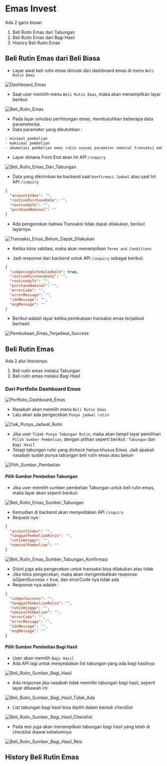 # Emas Invest

Ada 2 garis besar:

1. Beli Rutin Emas dari Tabungan
2. Beli Rutin Emas dari Bagi Hasil
3. History Beli Rutin Emas

## Beli Rutin Emas dari Beli Biasa

- Layar awal beli rutin emas dimulai dari dashboard emas di menu `Beli Rutin Emas`

![Dashboard_Emas](img/dashboard_emas.png)

- Saat user memilih menu `Beli Rutin Emas`, maka akan menampilkan layar berikut:

![Beli_Rutin_Emas](img/beli_rutin_emas.png)

- Pada layar simulasi perhitungan emas, membutuhkan beberapa data parameterize.
- Data parameter yang dibutuhkan :

```bash
- minimal pembelian
- maksimal pembelian
- akumulasi pembelian emas rutin sesuai parameter nominal transaksi maksimal
```

- Layar dimana Front End akan hit API `/inquiry`

![Beli_Rutin_Emas_Dari_Tabungan](img/beli-emas-rutin-dari-flow-beli-biasa.png)

- Data yang dikirimkan ke backend saat `Konfirmasi Jadwal` atau saat hit API `/inquiry`

```json
{
  "accountIndex": "",
  "routinePurchaseDate": "",
  "routineUpTo": "",
  "purchaseNominal": ""
}
```

- Ada pengecekan bahwa Transaksi tidak dapat dilakukan, berikut layarnya:

![Transaksi_Emas_Belum_Dapat_Dilakukan](img/transaksi-emas-rutin-belum-dapat-dilakukan.png)

- Ketika lolos validasi, maka akan menampilkan `Terms and Conditions`

- Jadi response dari backend untuk API `/inquiry` sebagai berikut:

```json
{
  "isOpeningScheduledGold": true,
  "routinePurchaseDate": "",
  "routineUpTo": "",
  "purchaseNominal": "",
  "errorCode": "",
  "errorMessage": "",
  "idnMessage": "",
  "engMessage": ""
}
```

- Berikut adalah layar ketika pembukaan transaksi emas terjadwal berhasil:

![Pembukaan_Emas_Terjadwal_Success](img/pembukaan_emas_terjadwal_success.png)

## Beli Rutin Emas

Ada 2 alur bisnisnya:

1. Beli rutin emas melalui Tabungan
2. Beli rutin emas melalui Bagi Hasil

### Dari Portfolio Dashboard Emas

![Portfolio_Dashboard_Emas](img/portfolio_dashboard_emas.png)

- Nasabah akan memilih menu `Beli Rutin Emas`
- Lalu akan ada pengecekan `Punya jadwal rutin`

![Cek_Punya_Jadwal_Rutin](img/cek-punya-jadwal-beli-rutin.png)

- Jika user `Tidak Punya Tabungan Rutin`, maka akan tampil layar pemilihan `Pilih Sumber Pembelian`, dengan pilihan seperti berikut : `Tabungan` dan `Bagi Hasil`
- Tetapi tabungan rutin yang dicheck hanya khusus Emas. Jadi apakah nasabah sudah punya tabungan beli rutin emas atau belum

![Pilih_Sumber_Pembelian](img/pilih_sumber_pembelian.png)

#### Pilih Sumber Pembelian Tabungan

- Jika user memilih sumber pembelian Tabungan untuk beli rutin emas, maka layar akan seperti berikut:

![Beli_Rutin_Emas_Sumber_Tabungan](img/beli_rutin_emas_sumber_tabungan.png)

- Kemudian di backend akan menyediakan API `/inquiry`
- Request nya :

```json
{
  "accountIndex": "",
  "tanggalPembelianRutin": "",
  "rutinHingga": "",
  "nominalPembelian": ""
}
```

![Beli_Rutin_Emas_Sumber_Tabungan_Konfirmasi](img/beli_rutin_emas_sumber_tabungan_konfirmasi.png)

- Disini juga ada pengecekan untuk transaksi bisa dilakukan atau tidak
- Jika lolos pengecekan, maka akan mengembalikan response isOpenSuccess = true, dan errorCode nya tidak ada
- Response nya adalah :

```json
{
  "isOpenSuccess": "",
  "tanggalPembelianRutin": "",
  "rutinHingga": "",
  "nominalPembelian": "",
  "errorCode": "",
  "errorMessage": "",
  "idnMessage": "",
  "engMessage": ""
}
```

#### Pilih Sumber Pembelian Bagi Hasil

- User akan memilih `Bagi Hasil`
- Ada API lagi untuk menyediakan list tabungan yang ada bagi hasilnya

![Beli_Rutin_Sumber_Bagi_Hasil](img/beli_rutin_emas_sumber_bagi_hasil.png)

- Ada response jika nasabah tidak memiliki tabungan bagi hasil, seperti layar dibawah ini:

![Beli_Rutin_Sumber_Bagi_Hasil_Tidak_Ada](img/beli_rutin_sumber_bagi_hasil_tidak_ada.png)

- List tabungan bagi hasil bisa dipilih dalam bentuk checklist

![Beli_Rutin_Sumber_Bagi_Hasil_Checklist](img/beli_rutin_emas_sumber_bagi_hasil_checklist.png)

- Pada resi juga akan menampilkan tabungan bagi hasil yang telah di checklist diawal sebelumnya

![Beli_Rutin_Sumber_Bagi_Hasil_Resi](img/beli_rutin_emas_sumber_bagi_hasil_resi.png)

## History Beli Rutin Emas

